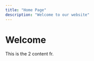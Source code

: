 ```yaml
---
title: "Home Page"
description: "Welcome to our website"
---
```


# Welcome

This is the 2 content fr.
